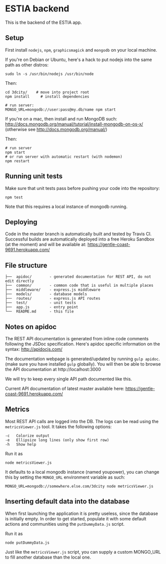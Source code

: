 # ESTIA backend

This is the backend of the ESTIA app.

## Setup

First install `nodejs`, `npm`, `graphicsmagick` and `mongodb` on your local
machine.

If you're on Debian or Ubuntu, here's a hack to put nodejs into the same
path as other distros:
```
sudo ln -s /usr/bin/nodejs /usr/bin/node
```

Then:
```
cd 3dcity/    # move into project root
npm install     # install dependencies

# run server:
MONGO_URL=mongodb://user:pass@my.db/name npm start
```

If you're on a mac, then install and run MongoDB such: http://docs.mongodb.org/manual/tutorial/install-mongodb-on-os-x/ (otherwise see http://docs.mongodb.org/manual/)

Then: 
```
# run server 
npm start
# or run server with automatic restart (with nodemon)
npm restart
```

## Running unit tests

Make sure that unit tests pass before pushing your code into the repository:
```
npm test
```
Note that this requires a local instance of mongodb running.

## Deploying

Code in the master branch is automatically built and tested by Travis CI.
Successful builds are automatically deployed into a free Heroku Sandbox (at
the moment) and will be available at: https://gentle-coast-9691.herokuapp.com/

## File structure
```
├──  apidoc/        - generated documentation for REST API, do not edit directly
├──  common/        - common code that is useful in multiple places
├──  middleware/    - express.js middleware
├──  models/        - database models
├──  routes/        - express.js API routes
├──  test/          - unit tests
├──  app.js         - entry point
└──  README.md      - this file
```

## Notes on apidoc
The REST API documentation is generated from inline code comments following
the JSDoc specification. Here's apidoc specific information on the syntax:
http://apidocjs.com/

The documentation webpage is generated/updated by running `gulp apidoc`. (make
sure you have installed `gulp` globally). You will then be able to browse the
API documentation at http://localhost:3000

We will try to keep every single API path documented like this.

Current API documentation of latest master available here:
https://gentle-coast-9691.herokuapp.com/

## Metrics
Most REST API calls are logged into the DB. The logs can be read using the
`metricsViewer.js` tool. It takes the following options:

    -c   Colorize output
    -e   Ellipsize long lines (only show first row)
    -h   Show help

Run it as

    node metricsViewer.js

It defaults to a local mongodb instance (named youpower), you can change this
by setting the `MONGO_URL` environment variable as such:

    MONGO_URL=mongodb://somewhere.else.com/3dcity node metricsViewer.js

## Inserting default data into the database
When first launching the application it is pretty useless, since the database
is initially empty. In order to get started, populate it with some default
actions and communities using the `putDummyData.js` script.

Run it as

    node putDummyData.js

Just like the `metricsViewer.js` script, you can supply a custom MONGO_URL to
fill another database than the local one.
